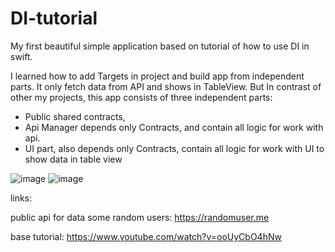 # DI-tutorial

My first beautiful simple application based on tutorial of how to use DI in swift.

I learned how to add Targets in project and build app from independent parts.
It only fetch data from API and shows in TableView. But In contrast of other my projects, this app consists of three independent parts:  
- Public shared contracts, 
- Api Manager depends only Contracts, and contain all logic for work with api. 
- UI part, also depends only Contracts, contain  all logic for work with UI to show data in table view

![image](https://user-images.githubusercontent.com/29074231/212493599-a0f1d787-1366-48df-8e0a-4150a5719bcd.png)
![image](https://user-images.githubusercontent.com/29074231/212493602-3b78b6e6-b14c-4e4f-a10e-f4fcb850ed74.png)


links:

public api for data some random users: https://randomuser.me

base tutorial: https://www.youtube.com/watch?v=ooUyCbO4hNw
